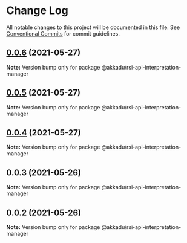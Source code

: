# Change Log

All notable changes to this project will be documented in this file.
See [Conventional Commits](https://conventionalcommits.org) for commit guidelines.

## [0.0.6](https://github.com/Akkadu/rsi-api-widgets/compare/@akkadu/rsi-api-interpretation-manager@0.0.5...@akkadu/rsi-api-interpretation-manager@0.0.6) (2021-05-27)

**Note:** Version bump only for package @akkadu/rsi-api-interpretation-manager





## [0.0.5](https://github.com/Akkadu/rsi-api-widgets/compare/@akkadu/rsi-api-interpretation-manager@0.0.4...@akkadu/rsi-api-interpretation-manager@0.0.5) (2021-05-27)

**Note:** Version bump only for package @akkadu/rsi-api-interpretation-manager





## [0.0.4](https://github.com/Akkadu/rsi-api-widgets/compare/@akkadu/rsi-api-interpretation-manager@0.0.3...@akkadu/rsi-api-interpretation-manager@0.0.4) (2021-05-27)

**Note:** Version bump only for package @akkadu/rsi-api-interpretation-manager





## 0.0.3 (2021-05-26)

**Note:** Version bump only for package @akkadu/rsi-api-interpretation-manager





## 0.0.2 (2021-05-26)

**Note:** Version bump only for package @akkadu/rsi-api-interpretation-manager
